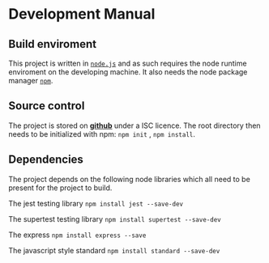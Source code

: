 # Development Manual

## Build enviroment

This project is written in [`node.js`](https://nodejs.org/en/) and as such requires the node runtime enviroment on the developing machine. It also needs the node package manager [`npm`](https://www.npmjs.com/get-npm).

## Source control

The project is stored on [**github**](https://github.com/KuwtC/TicTacToe/) under a ISC licence. The root directory then needs to be initialized with npm: `npm init` , `npm install`.

## Dependencies

The project depends on the following node libraries which all need to be present for the project to build.

The jest testing library `npm install jest --save-dev`

The supertest testing library `npm install supertest --save-dev`

The express `npm install express --save`

The javascript style standard `npm install standard --save-dev`
